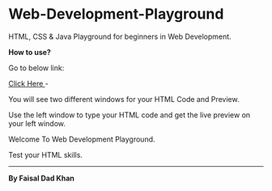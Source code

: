 # Web-Development-Playground
<p>HTML, CSS & Java Playground for beginners in Web Development.</p>

<strong>How to use?</strong>

<p>Go to below link:</p>
<a href="https://faisaldadkhan13.github.io/Web-Development-Playground"> Click Here </a>
-
<p>You will see two different windows for your HTML Code and Preview.</p>
<p>Use the left window to type your HTML code and get the live preview on your left window.</p>

<H> Welcome To Web Development Playground.</H>
<p>Test your HTML skills. </p>

--------------------------------------------------------------------
<strong> By Faisal Dad Khan </strong>
